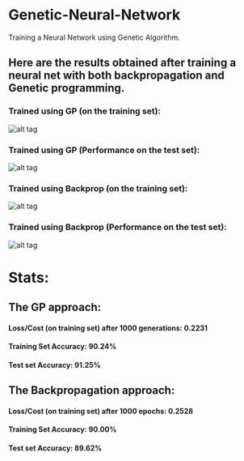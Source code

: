 # Genetic-Neural-Network
Training a Neural Network using Genetic Algorithm.      
## Here are the results obtained after training a neural net with both backpropagation and Genetic programming.   

### Trained using GP (on the training set):     
![alt tag](https://raw.githubusercontent.com/yugrocks/Genetic-Neural-Network/master/GNN_training_set.png)    
### Trained using GP (Performance on the test set):    
![alt tag](https://raw.githubusercontent.com/yugrocks/Genetic-Neural-Network/master/GNN_test_set.png)    
### Trained using Backprop (on the training set):    
![alt tag](https://raw.githubusercontent.com/yugrocks/Genetic-Neural-Network/master/NN_training_set.png)    
### Trained using Backprop (Performance on the test set):    
![alt tag](https://raw.githubusercontent.com/yugrocks/Genetic-Neural-Network/master/NN_test_set.png)    

# Stats:    
## The GP approach:    
#### Loss/Cost (on training set) after 1000 generations: 0.2231    
#### Training Set Accuracy:  90.24%    
#### Test set Accuracy:   91.25%    

## The Backpropagation approach:    
#### Loss/Cost (on training set) after 1000 epochs: 0.2528     
#### Training Set Accuracy:  90.00%    
#### Test set Accuracy:   89.62%  

